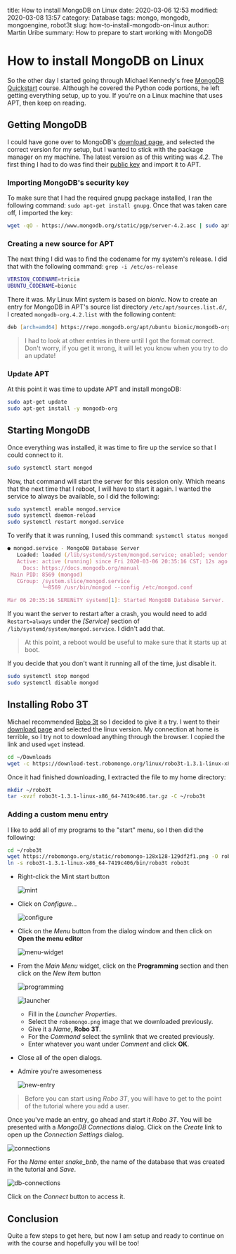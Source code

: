 title: How to install MongoDB on Linux
date: 2020-03-06 12:53
modified: 2020-03-08 13:57
category: Database
tags: mongo, mongodb, mongoengine, robot3t
slug: how-to-install-mongodb-on-linux
author: Martin Uribe
summary: How to prepare to start working with MongoDB

# How to install MongoDB on Linux

So the other day I started going through Michael Kennedy's free [MongoDB Quickstart](https://training.talkpython.fm/courses/details/mongodb-python-quickstart-mongoengine) course.
Although he covered the Python code portions, he left getting everything setup, up to you.
If you're on a Linux machine that uses APT, then keep on reading.

## Getting MongoDB

I could have gone over to MongoDB's [download page](https://www.mongodb.com/download-center/community), and selected the correct version for my setup, but I wanted to stick with the package manager on my machine.
The latest version as of this writing was *4.2*.
The first thing I had to do was find their [public key](https://www.mongodb.org/static/pgp/server-4.2.asc) and import it to APT.

### Importing MongoDB's security key

To make sure that I had the required gnupg package installed, I ran the following command: `sudo apt-get install gnupg`.
Once that was taken care off, I imported the key:

```zsh
wget -qO - https://www.mongodb.org/static/pgp/server-4.2.asc | sudo apt-key add -
```

### Creating a new source for APT

The next thing I did was to find the codename for my system's release.
I did that with the following command: `grep -i /etc/os-release`

```zsh
VERSION_CODENAME=tricia
UBUNTU_CODENAME=bionic
```

There it was.
My Linux Mint system is based on _bionic_.
Now to create an entry for MongoDB in APT's source list directory `/etc/apt/sources.list.d/`, I created `mongodb-org.4.2.list` with the following content:

```zsh
deb [arch=amd64] https://repo.mongodb.org/apt/ubuntu bionic/mongodb-org/4.2 multiverse
```

> I had to look at other entries in there until I got the format correct.
Don't worry, if you get it wrong, it will let you know when you try to do an update!

### Update APT

At this point it was time to update APT and install mongoDB:

```zsh
sudo apt-get update
sudo apt-get install -y mongodb-org
```

## Starting MongoDB

Once everything was installed, it was time to fire up the service so that I could connect to it.

```zsh
sudo systemctl start mongod
```

Now, that command will start the server for this session only.
Which means that the next time that I reboot, I will have to start it again.
I wanted the service to always be available, so I did the following:

```zsh
sudo systemctl enable mongod.service
sudo systemctl daemon-reload
sudo systemctl restart mongod.service
```

To verify that it was running, I used this command: `systemctl status mongod`

```zsh
● mongod.service - MongoDB Database Server
   Loaded: loaded (/lib/systemd/system/mongod.service; enabled; vendor preset: e
   Active: active (running) since Fri 2020-03-06 20:35:16 CST; 12s ago
     Docs: https://docs.mongodb.org/manual
 Main PID: 8569 (mongod)
   CGroup: /system.slice/mongod.service
           └─8569 /usr/bin/mongod --config /etc/mongod.conf

Mar 06 20:35:16 SERENiTY systemd[1]: Started MongoDB Database Server.
```

If you want the server to restart after a crash, you would need to add `Restart=always` under the *[Service]* section of `/lib/systemd/system/mongod.service`.
I didn't add that.

> At this point, a reboot would be useful to make sure that it starts up at boot.

If you decide that you don't want it running all of the time, just disable it.

```zsh
sudo systemctl stop mongod
sudo systemctl disable mongod
```

## Installing Robo 3T

Michael recommended [Robo 3t](https://robomongo.org) so I decided to give it a try.
I went to their [download page](https://robomongo.org/download) and selected the linux version.
My connection at home is terrible, so I try not to download anything through the browser.
I copied the link and used `wget` instead.

```zsh
cd ~/Downloads
wget -c https://download-test.robomongo.org/linux/robo3t-1.3.1-linux-x86_64-7419c406.tar.gz
```

Once it had finished downloading, I extracted the file to my home directory:

```zsh
mkdir ~/robo3t
tar -xvzf robo3t-1.3.1-linux-x86_64-7419c406.tar.gz -C ~/robo3t
```

### Adding a custom menu entry

I like to add all of my programs to the "start" menu, so I then did the following:

```zsh
cd ~/robo3t
wget https://robomongo.org/static/robomongo-128x128-129df2f1.png -O robomongo.png
ln -s robo3t-1.3.1-linux-x86_64-7419c406/bin/robo3t robo3t
```
* Right-click the Mint start button 

    ![mint]({static}/images/linux-menu.png)

* Click on *Configure...*

    ![configure]({static}/images/right-click-menu.png)

* Click on the *Menu* button from the dialog window and then click on **Open the menu editor**

    ![menu-widget]({static}/images/menu-widget.png)

* From the _Main Menu_ widget, click on the **Programming** section and then click on the *New Item* button

    ![programming]({static}/images/main-menu-widget.png)

    ![launcher]({static}/images/launcher-properties.png)

    * Fill in the _Launcher Properties_.
    * Select the `robomongo.png` image that we downloaded previously.
    * Give it a _Name_, **Robo 3T**.
    * For the _Command_ select the symlink that we created previously.
    * Enter whatever you want under _Comment_ and click **OK**.

* Close all of the open dialogs.

* Admire you're awesomeness

    ![new-entry]({static}/images/new-entry.png)

> Before you can start using *Robo 3T*, you will have to get to the point of the tutorial where you add a user.

Once you've made an entry, go ahead and start it *Robo 3T*.
You will be presented with a _MongoDB Connections_ dialog.
Click on the _Create_ link to open up the _Connection Settings_ dialog.

![connections]({static}/images/connection-settings.png)

For the _Name_ enter *snake_bnb*, the name of the database that was created in the tutorial and *Save*.

![db-connections]({static}/images/robo3t-db-connections.png)

Click on the *Connect* button to access it.

## Conclusion

Quite a few steps to get here, but now I am setup and ready to continue on with the course and hopefully you will be too!
